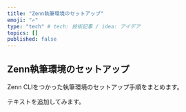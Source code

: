 ```yaml
---
title: "Zenn執筆環境のセットアップ"
emoji: "✍️"
type: "tech" # tech: 技術記事 / idea: アイデア
topics: []
published: false
---
```


## Zenn執筆環境のセットアップ

Zenn CLIをつかった執筆環境のセットアップ手順をまとめます。

テキストを追加してみます。
